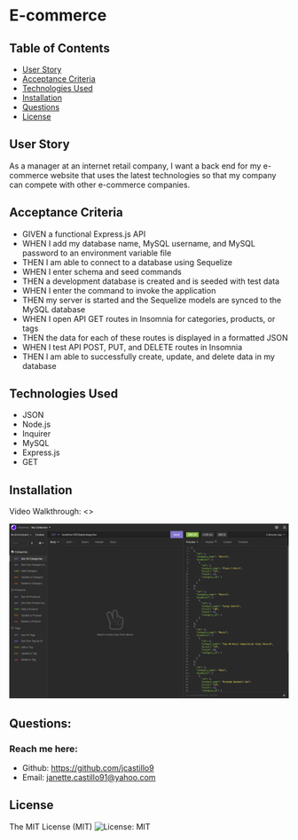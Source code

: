 # E-commerce

## Table of Contents
  * [User Story](#user-story)
  * [Acceptance Criteria](#acceptance-criteria)
  * [Technologies Used](#technologies-used)
  * [Installation](#installation)
  * [Questions](#questions)
  * [License](#license)

## User Story
As a manager at an internet retail company, I want a back end for my e-commerce website that uses the latest technologies so that my company can compete with other e-commerce companies.

## Acceptance Criteria
  * GIVEN a functional Express.js API
  * WHEN I add my database name, MySQL username, and MySQL password to an environment variable file
  * THEN I am able to connect to a database using Sequelize
  * WHEN I enter schema and seed commands
  * THEN a development database is created and is seeded with test data
  * WHEN I enter the command to invoke the application
  * THEN my server is started and the Sequelize models are synced to the MySQL database
  * WHEN I open API GET routes in Insomnia for categories, products, or tags
  * THEN the data for each of these routes is displayed in a formatted JSON
  * WHEN I test API POST, PUT, and DELETE routes in Insomnia
  * THEN I am able to successfully create, update, and delete data in my database

## Technologies Used
  * JSON
  * Node.js
  * Inquirer
  * MySQL
  * Express.js
  * GET

## Installation
 Video Walkthrough: <>

 <img src="assets/images/ScreenShot.png"/>
 
 ## Questions:
 ### Reach me here:

  * Github: <https://github.com/jcastillo9>
  * Email: janette.castillo91@yahoo.com

## License
The MIT License (MIT) ![License: MIT](<https://img.shields.io/badge/License-MIT-yellow.svg>)
